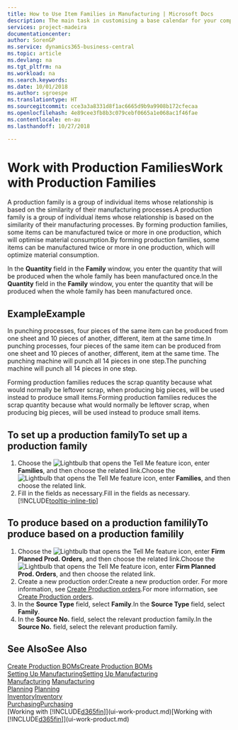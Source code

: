 ```yaml
---
title: How to Use Item Families in Manufacturing | Microsoft Docs
description: The main task in customising a base calendar for your company, or one of its business partners, is to enter any changes to working and nonworking day status.
services: project-madeira
documentationcenter: 
author: SorenGP
ms.service: dynamics365-business-central
ms.topic: article
ms.devlang: na
ms.tgt_pltfrm: na
ms.workload: na
ms.search.keywords: 
ms.date: 10/01/2018
ms.author: sgroespe
ms.translationtype: HT
ms.sourcegitcommit: cce3a3a8331d8f1ac6665d9b9a9908b172cfecaa
ms.openlocfilehash: 4e89cee3fb8b3c079cebf0665a1e068ac1f46fae
ms.contentlocale: en-au
ms.lasthandoff: 10/27/2018

---
```

# <a name="work-with-production-families"></a><span data-ttu-id="acccf-103">Work with Production Families</span><span class="sxs-lookup"><span data-stu-id="acccf-103">Work with Production Families</span></span>
<span data-ttu-id="acccf-104">A production family is a group of individual items whose relationship is based on the similarity of their manufacturing processes.</span><span class="sxs-lookup"><span data-stu-id="acccf-104">A production family is a group of individual items whose relationship is based on the similarity of their manufacturing processes.</span></span> <span data-ttu-id="acccf-105">By forming production families, some items can be manufactured twice or more in one production, which will optimise material consumption.</span><span class="sxs-lookup"><span data-stu-id="acccf-105">By forming production families, some items can be manufactured twice or more in one production, which will optimize material consumption.</span></span>

<span data-ttu-id="acccf-106">In the **Quantity** field in the **Family** window, you enter the quantity that will be produced when the whole family has been manufactured once.</span><span class="sxs-lookup"><span data-stu-id="acccf-106">In the **Quantity** field in the **Family** window, you enter the quantity that will be produced when the whole family has been manufactured once.</span></span>

## <a name="example"></a><span data-ttu-id="acccf-107">Example</span><span class="sxs-lookup"><span data-stu-id="acccf-107">Example</span></span>
<span data-ttu-id="acccf-108">In punching processes, four pieces of the same item can be produced from one sheet and 10 pieces of another, different, item at the same time.</span><span class="sxs-lookup"><span data-stu-id="acccf-108">In punching processes, four pieces of the same item can be produced from one sheet and 10 pieces of another, different, item at the same time.</span></span> <span data-ttu-id="acccf-109">The punching machine will punch all 14 pieces in one step.</span><span class="sxs-lookup"><span data-stu-id="acccf-109">The punching machine will punch all 14 pieces in one step.</span></span>

<span data-ttu-id="acccf-110">Forming production families reduces the scrap quantity because what would normally be leftover scrap, when producing big pieces, will be used instead to produce small items.</span><span class="sxs-lookup"><span data-stu-id="acccf-110">Forming production families reduces the scrap quantity because what would normally be leftover scrap, when producing big pieces, will be used instead to produce small items.</span></span>

## <a name="to-set-up-a-production-family"></a><span data-ttu-id="acccf-111">To set up a production family</span><span class="sxs-lookup"><span data-stu-id="acccf-111">To set up a production family</span></span>
1. <span data-ttu-id="acccf-112">Choose the ![Lightbulb that opens the Tell Me feature](media/ui-search/search_small.png "Tell me what you want to do") icon, enter **Families**, and then choose the related link.</span><span class="sxs-lookup"><span data-stu-id="acccf-112">Choose the ![Lightbulb that opens the Tell Me feature](media/ui-search/search_small.png "Tell me what you want to do") icon, enter **Families**, and then choose the related link.</span></span>
2. <span data-ttu-id="acccf-113">Fill in the fields as necessary.</span><span class="sxs-lookup"><span data-stu-id="acccf-113">Fill in the fields as necessary.</span></span> [!INCLUDE[tooltip-inline-tip](includes/tooltip-inline-tip_md.md)]

## <a name="to-produce-based-on-a-production-familily"></a><span data-ttu-id="acccf-114">To produce based on a production familily</span><span class="sxs-lookup"><span data-stu-id="acccf-114">To produce based on a production familily</span></span>
1. <span data-ttu-id="acccf-115">Choose the ![Lightbulb that opens the Tell Me feature](media/ui-search/search_small.png "Tell me what you want to do") icon, enter **Firm Planned Prod. Orders**, and then choose the related link.</span><span class="sxs-lookup"><span data-stu-id="acccf-115">Choose the ![Lightbulb that opens the Tell Me feature](media/ui-search/search_small.png "Tell me what you want to do") icon, enter **Firm Planned Prod. Orders**, and then choose the related link.</span></span>
2. <span data-ttu-id="acccf-116">Create a new production order.</span><span class="sxs-lookup"><span data-stu-id="acccf-116">Create a new production order.</span></span> <span data-ttu-id="acccf-117">For more information, see [Create Production orders](production-how-to-create-production-orders.md).</span><span class="sxs-lookup"><span data-stu-id="acccf-117">For more information, see [Create Production orders](production-how-to-create-production-orders.md).</span></span>
3. <span data-ttu-id="acccf-118">In the **Source Type** field, select **Family**.</span><span class="sxs-lookup"><span data-stu-id="acccf-118">In the **Source Type** field, select **Family**.</span></span>  
4. <span data-ttu-id="acccf-119">In the **Source No.** field, select the relevant production family.</span><span class="sxs-lookup"><span data-stu-id="acccf-119">In the **Source No.** field, select the relevant production family.</span></span>

## <a name="see-also"></a><span data-ttu-id="acccf-120">See Also</span><span class="sxs-lookup"><span data-stu-id="acccf-120">See Also</span></span>
[<span data-ttu-id="acccf-121">Create Production BOMs</span><span class="sxs-lookup"><span data-stu-id="acccf-121">Create Production BOMs</span></span>](production-how-to-create-production-boms.md)  
[<span data-ttu-id="acccf-122">Setting Up Manufacturing</span><span class="sxs-lookup"><span data-stu-id="acccf-122">Setting Up Manufacturing</span></span>](production-configure-production-processes.md)  
<span data-ttu-id="acccf-123">[Manufacturing](production-manage-manufacturing.md)  </span><span class="sxs-lookup"><span data-stu-id="acccf-123">[Manufacturing](production-manage-manufacturing.md)  </span></span>  
<span data-ttu-id="acccf-124">[Planning](production-planning.md) </span><span class="sxs-lookup"><span data-stu-id="acccf-124">[Planning](production-planning.md) </span></span>  
[<span data-ttu-id="acccf-125">Inventory</span><span class="sxs-lookup"><span data-stu-id="acccf-125">Inventory</span></span>](inventory-manage-inventory.md)  
[<span data-ttu-id="acccf-126">Purchasing</span><span class="sxs-lookup"><span data-stu-id="acccf-126">Purchasing</span></span>](purchasing-manage-purchasing.md)  
<span data-ttu-id="acccf-127">[Working with [!INCLUDE[d365fin](includes/d365fin_md.md)]](ui-work-product.md)</span><span class="sxs-lookup"><span data-stu-id="acccf-127">[Working with [!INCLUDE[d365fin](includes/d365fin_md.md)]](ui-work-product.md)</span></span>

